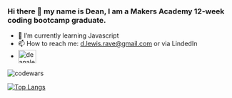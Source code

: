 ### Hi there 👋 my name is Dean, I am a Makers Academy 12-week coding bootcamp graduate.

<!-- 🔭 I’m currently working on exploring the potential of my final major project at Makers Academy called Sweepstake -->
- 🌱 I’m currently learning Javascript
- 📫 How to reach me: d.lewis.rave@gmail.com or via LindedIn 
- <a href="https://www.linkedin.com/in/deanalewis/" target="blank"><img align="center" src="https://raw.githubusercontent.com/rahuldkjain/github-profile-readme-generator/master/src/images/icons/Social/linked-in-alt.svg" alt="deanalewis" height="30" width="40" /></a>
<!--
**doinyne/doinyne** is a ✨ _special_ ✨ repository because its `README.md` (this file) appears on your GitHub profile.

Here are some ideas to get you started:


- 👯 I’m looking to collaborate on ...
- 🤔 I’m looking for help with ...
- 💬 Ask me about ...
- 📫 How to reach me: ...
- 😄 Pronouns: ...
- ⚡ Fun fact: ...
-->
<!-- 
![Visitors](https://api.visitorbadge.io/api/visitors?path=doinyne&labelColor=%2337d67a&countColor=%23555555) -->
![codewars](https://www.codewars.com/users/Doinyne/badges/small?theme=light)

[![Top Langs](https://github-readme-stats.vercel.app/api/top-langs/?username=doinyne&layout=compact)](https://github.com/doinyne/github-readme-stats)
<!-- - ⚡ Sweepstake Project -->
<!-- [![wakatime](https://wakatime.com/badge/user/84f770b7-133a-452b-a73b-784bd2380a0f/project/6dbdc6d7-bc8e-4b07-92f6-c123bade47b5.svg)](https://wakatime.com/badge/user/84f770b7-133a-452b-a73b-784bd2380a0f/project/6dbdc6d7-bc8e-4b07-92f6-c123bade47b5) -->

